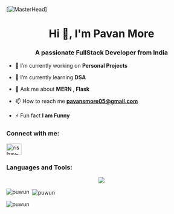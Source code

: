 [![MasterHead](https://firebasestorage.googleapis.com/v0/b/flexi-coding.appspot.com/o/dempgi7-520f8d5f-63d4-4453-8822-dbc149ae27f8.gif?alt=media&token=91c0c7b2-93c3-4029-b011-1a8703c5730d)]
<h1 align="center">Hi 👋, I'm Pavan More</h1>
<h3 align="center">A passionate FullStack Developer from India</h3>



- 🔭 I’m currently working on **Personal Projects**

- 🌱 I’m currently learning **DSA**

- 💬 Ask me about **MERN , Flask**

- 📫 How to reach me **pavansmore05@gmail.com**

- ⚡ Fun fact **I am Funny**

<h3 align="left">Connect with me:</h3>
<p align="center">

<a href="https://linkedin.com/in/pavankumar-more-" target="blank"><img align="center" src="https://raw.githubusercontent.com/rahuldkjain/github-profile-readme-generator/master/src/images/icons/Social/linked-in-alt.svg" alt="rishav-chanda-b89a791b3" height="30" width="40" /></a>

</p>

<h3 align="left">Languages and Tools:</h3>
<p align=center>
  <a href="https://skillicons.dev">
    <img src="https://skillicons.dev/icons?i=python,java,cpp,golang,typescript,nodejs,react,expressjs,nextjs,vue,vite,tailwind,flask,fastapi,prisma,postgresql,sqlite,mongodb,redis,docker,aws,nginx,gitlab" />
  </a>
</p>

<p><img align="left" src="https://github-readme-stats.vercel.app/api/top-langs?username=puwun&show_icons=true&locale=en&layout=compact" alt="puwun" /></p>

<p>&nbsp;<img align="center" src="https://github-readme-stats.vercel.app/api?username=puwun&show_icons=true&locale=en" alt="puwun" /></p>

<p><img align="center" src="https://github-readme-streak-stats.herokuapp.com/?user=puwun&" alt="puwun" /></p>
